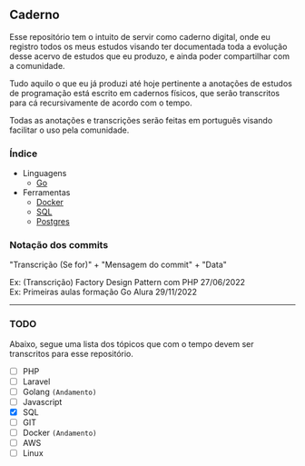 ## **Caderno**
Esse repositório tem o intuito de servir como caderno digital, onde eu registro todos os meus estudos visando ter documentada toda a evolução desse acervo de estudos que eu produzo, e ainda poder compartilhar com a comunidade.

Tudo aquilo o que eu já produzi até hoje pertinente a anotações de estudos de programação está escrito em cadernos físicos, que serão transcritos para cá recursivamente de acordo com o tempo.

Todas as anotações e transcrições serão feitas em português visando facilitar o uso pela comunidade.

### **Índice**
- Linguagens
    - [Go](https://github.com/ropehapi/caderno/tree/main/Linguagens/Go) 
- Ferramentas
    - [Docker](https://github.com/ropehapi/caderno/tree/main/Ferramentas/Docker)
    - [SQL](https://github.com/ropehapi/caderno/tree/main/Ferramentas/Database/SQL/)
    - [Postgres](https://github.com/ropehapi/caderno/tree/main/Ferramentas/Database/SQL/Postgres)

### **Notação dos commits**
"Transcrição (Se for)" + "Mensagem do commit" + "Data"

Ex: (Transcrição) Factory Design Pattern com PHP 27/06/2022 <br>
Ex: Primeiras aulas formação Go Alura 29/11/2022 <br>

---

### **TODO**
Abaixo, segue uma lista dos tópicos que com o tempo devem ser transcritos para esse repositório.

- [ ] PHP
- [ ] Laravel
- [ ] Golang `(Andamento)`
- [ ] Javascript
- [x] SQL
- [ ] GIT
- [ ] Docker `(Andamento)`
- [ ] AWS
- [ ] Linux